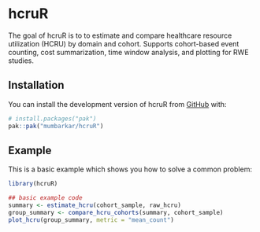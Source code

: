 
# hcruR

<!-- badges: start -->
<!-- badges: end -->

The goal of hcruR is to to estimate and compare healthcare resource utilization (HCRU) by domain and cohort. Supports cohort-based event counting, cost summarization, time window analysis, and plotting for RWE studies.

## Installation

You can install the development version of hcruR from [GitHub](https://github.com/mumbarkar/hcruR) with:

``` r
# install.packages("pak")
pak::pak("mumbarkar/hcruR")
```

## Example

This is a basic example which shows you how to solve a common problem:

``` r
library(hcruR)

## basic example code
summary <- estimate_hcru(cohort_sample, raw_hcru)
group_summary <- compare_hcru_cohorts(summary, cohort_sample)
plot_hcru(group_summary, metric = "mean_count")
```

